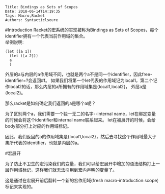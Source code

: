     Title: Bindings as Sets of Scopes
    Date: 2018-06-14T14:19:35
    Tags: Macro,Racket
    Authors: Syntacticlsoure
#Introduction
Racket的宏系统的实现被称为Bindings as Sets of Scopes，每个identifier拥有一个代表当前作用域的集合。  
举例说明: 

```
(let ([a 1])
  (let ([a 2]))
  a
  )
``` 
外层的a与内层的a作用域不同，也就是两个a不是同一个identifier，因此free-identifier=?会返回#f。 
如果我们将第一个let代表的作用域记为local1，第二个记作local2的话，那么内层的a所拥有的作用域集是{local1,local2}， 
外层a是{local2}。 

那么racket是如何确定我们返回的a是哪个a呢？ 

为了区别两个a，我们需要一个独一无二的名字--internal name，let在绑定变量的时候会将这个identifier和internal name联系起来。
let在被展开的时候，会给body部分打上对应的作用域标记。 

因此，我们返回的a的作用域集是{local1,local2}，然后去寻找这个作用域最大子集所代表的identifier，也就是内层的a。 

#宏展开

为了防止不卫生的宏污染我们的变量，我们可以给宏展开中增加的语法结构打上一层作用域标记，这样我们就无法引用到宏内声明的变量了。 

这是通过在宏展开前后翻转一个新的宏作用域(fresh macro-introduction scope)标记来实现的。 





